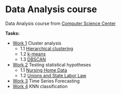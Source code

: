 # Data Analysis course
Data Analysis course from [Computer Science Center](https://my.compscicenter.ru)

**Tasks:**
- [Work 1](https://github.com/Feodoros/CSC-DataAnalysis/blob/main/Work1/task.pdf) Cluster analysis 
  - 1.1 [Hierarchical clustering](https://github.com/Feodoros/CSC-DataAnalysis/blob/main/Work1/hierarchical_clustering.ipynb)   
  - 1.2 [k-means](https://github.com/Feodoros/CSC-DataAnalysis/blob/main/Work1/k-means.ipynb)
  - 1.3 [DBSCAN](https://github.com/Feodoros/CSC-DataAnalysis/blob/main/Work1/dbscan.ipynb)
- [Work 2](https://github.com/Feodoros/CSC-DataAnalysis/blob/main/Work2/task.pdf) Testing statistical hypotheses
  - 1.1 [Nursing Home Data](https://github.com/Feodoros/CSC-DataAnalysis/blob/main/Work2/statistical_hypotheses.ipynb)
  - 1.2 [Unions and State Labor Law](https://github.com/Feodoros/CSC-DataAnalysis/blob/main/Work2/statistical_hypotheses.ipynb)
- [Work 3](https://github.com/Feodoros/CSC-DataAnalysis/blob/main/Work3/time_series.ipynb) Time Series Forecasting
- [Work 4](https://github.com/Feodoros/CSC-DataAnalysis/blob/main/Work4/knn.ipynb) KNN classification
